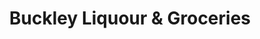 ---
title: "Buckley Liquour & Groceries"
url: /buckley/buckley-liquour-and-groceries/
shop: alcohol
---